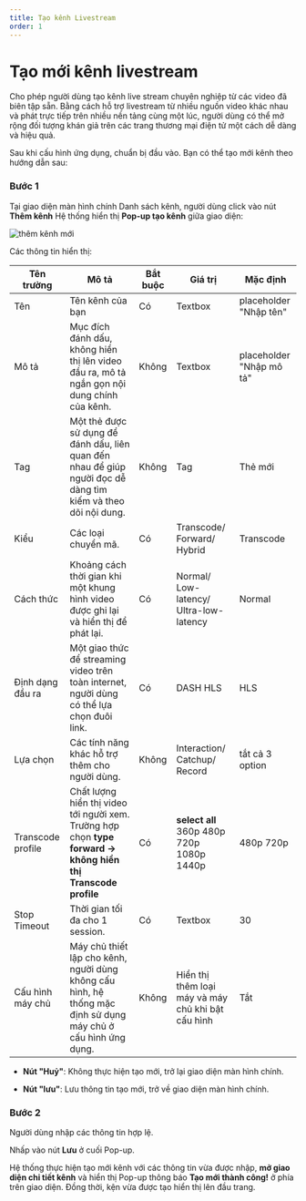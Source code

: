 ```yaml
---
title: Tạo kênh Livestream
order: 1
---
```


# Tạo mới kênh livestream
Cho phép người dùng tạo kênh live stream chuyên nghiệp từ các video đã biên tập sẵn. Bằng cách hỗ trợ livestream từ nhiều nguồn video khác nhau và phát trực tiếp trên nhiều nền tảng cùng một lúc, người dùng có thể mở rộng đối tượng khán giả trên các trang thương mại điện tử một cách dễ dàng và hiệu quả.

Sau khi cấu hình ứng dụng, chuẩn bị đầu vào. Bạn có thể tạo mới kênh theo hướng dẫn sau:

### Bước 1
Tại giao diện màn hình chính Danh sách kênh, người dùng click vào nút **Thêm kênh**
Hệ thống hiển thị **Pop-up tạo kênh** giữa giao diện:

![thêm kênh mới](/images/livestream/create-channel.png)
 
Các thông tin hiển thị:

| Tên trường        | Mô tả                                                        | Bắt buộc | Giá trị                                            | Mặc định                 |
| ----------------- | ------------------------------------------------------------ | -------- | -------------------------------------------------- | ------------------------ |
| Tên               | Tên kênh của bạn                                             | Có       | Textbox                                            | placeholder "Nhập tên"   |
| Mô tả             | Mục đích đánh dấu, không hiển thị lên video đầu ra, mô tả ngắn gọn nội dung chính của kênh. | Không    | Textbox                                            | placeholder "Nhập mô tả" |
| Tag               | Một thẻ được sử dụng để đánh dấu, liên quan đến nhau để giúp người đọc dễ dàng tìm kiếm và theo dõi nội dung. | Không    | Tag                                                | Thẻ mới                  |
| Kiểu              | Các loại chuyển mã.                                          | Có       | Transcode/ Forward/  Hybrid                          | Transcode                |
| Cách thức         | Khoảng cách thời gian khi một khung hình video được ghi lại và hiển thị để phát lại. | Có       | Normal/  Low-latency/  Ultra-low-latency             | Normal                   |
| Định dạng đầu ra  | Một giao thức để streaming video trên toàn internet, người dùng có thể lựa chọn đuôi link. | Có       | DASH HLS                                           | HLS                      |
| Lựa chọn          | Các tính năng khác hỗ trợ thêm cho người dùng.               | Không    | Interaction/  Catchup/ Record                        | tắt cả 3 option      |
| Transcode profile | Chất lượng hiển thị video tới người xem. Trường hợp  chọn **type forward → không hiển thị Transcode profile** | Có       | **select all** 360p 480p 720p 1080p 1440p          | 480p 720p                |
| Stop Timeout      | Thời gian tối đa cho 1 session.                              | Có       | Textbox                                            | 30                       |
| Cấu hình máy chủ  | Máy chủ thiết lập cho kênh, người dùng không cấu hình, hệ thống mặc định sử dụng máy chủ ở cấu hình ứng dụng. | Không    | Hiển thị thêm loại máy và máy chủ khi bật cấu hình | Tắt                      |

- **Nút "Huỷ"**: Không thực hiện tạo mới, trở lại giao diện màn hình chính.

- **Nút "lưu"**: Lưu thông tin tạo mới, trở về giao diện màn hình chính.

### Bước 2
Người dùng nhập các thông tin hợp lệ.

Nhấp vào nút **Lưu** ở cuối Pop-up.

Hệ thống thực hiện tạo mới kênh với các thông tin vừa được nhập, **mở giao diện chi tiết kênh** và hiển thị Pop-up thông báo **Tạo mới thành công!** ở phía trên giao diện. Đồng thời, kện vừa được tạo hiển thị lên đầu trang.